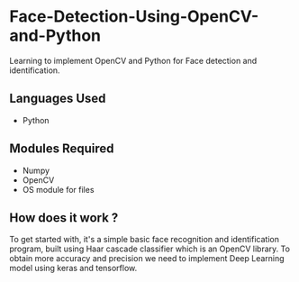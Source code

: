 # Face-Detection-Using-OpenCV-and-Python
 
Learning to implement OpenCV and Python for Face detection and identification.

## Languages Used ##
* Python

## Modules Required ##
* Numpy
* OpenCV
* OS module for files

## How does it work ? ##
To get started with, it's a simple basic face recognition and identification program, built using Haar cascade classifier which is an OpenCV library. To obtain more accuracy and precision we need to implement Deep Learning model using keras and tensorflow. 
